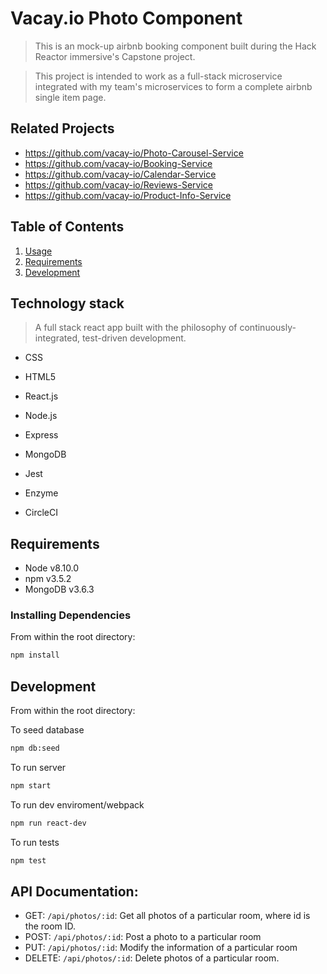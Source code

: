 # Vacay.io Photo Component

> This is an mock-up airbnb booking component built during the Hack Reactor immersive's Capstone project.

> This project is intended to work as a full-stack microservice integrated with my team's microservices to form a complete airbnb single item page.

## Related Projects

- https://github.com/vacay-io/Photo-Carousel-Service
- https://github.com/vacay-io/Booking-Service
- https://github.com/vacay-io/Calendar-Service
- https://github.com/vacay-io/Reviews-Service
- https://github.com/vacay-io/Product-Info-Service

## Table of Contents

1.  [Usage](#Usage)
1.  [Requirements](#requirements)
1.  [Development](#development)

## Technology stack

> A full stack react app built with the philosophy of continuously-integrated, test-driven development.

- CSS
- HTML5
- React.js
- Node.js
- Express
- MongoDB

- Jest
- Enzyme
- CircleCI

## Requirements

- Node v8.10.0
- npm v3.5.2
- MongoDB v3.6.3

### Installing Dependencies

From within the root directory:

```sh
npm install
```

## Development

From within the root directory:

To seed database

```sh
npm db:seed
```

To run server

```sh
npm start
```

To run dev enviroment/webpack

```sh
npm run react-dev
```

To run tests

```sh
npm test
```

## API Documentation:
- GET: `/api/photos/:id`: Get all photos of a particular room, where id is the room ID.
- POST: `/api/photos/:id`: Post a photo to a particular room
- PUT: `/api/photos/:id`: Modify the information of a particular room
- DELETE: `/api/photos/:id`: Delete photos of a particular room.
